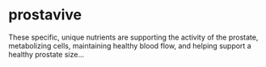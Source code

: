 # prostavive
These specific, unique nutrients are supporting the activity of the prostate, metabolizing cells, maintaining healthy blood flow, and helping support a healthy prostate size…
